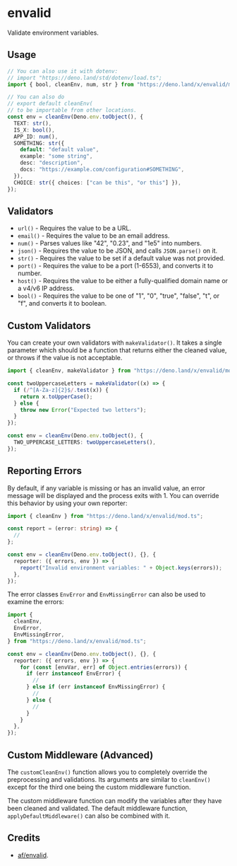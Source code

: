 <!-- Copyright 2018-2022 the Deno authors. All rights reserved. MIT license. -->

# envalid

Validate environment variables.

## Usage

```ts
// You can also use it with dotenv:
// import "https://deno.land/std/dotenv/load.ts";
import { bool, cleanEnv, num, str } from "https://deno.land/x/envalid/mod.ts";

// You can also do
// export default cleanEnv(
// to be importable from other locations.
const env = cleanEnv(Deno.env.toObject(), {
  TEXT: str(),
  IS_X: bool(),
  APP_ID: num(),
  SOMETHING: str({
    default: "default value",
    example: "some string",
    desc: "description",
    docs: "https://example.com/configuration#SOMETHING",
  }),
  CHOICE: str({ choices: ["can be this", "or this"] }),
});
```

## Validators

- `url()` - Requires the value to be a URL.
- `email()` - Requires the value to be an email address.
- `num()` - Parses values like "42", "0.23", and "1e5" into numbers.
- `json()` - Requires the value to be JSON, and calls `JSON.parse()` on it.
- `str()` - Requires the value to be set if a default value was not provided.
- `port()` - Requires the value to be a port (1-6553), and converts it to
  number.
- `host()` - Requires the value to be either a fully-qualified domain name or a
  v4/v6 IP address.
- `bool()` - Requires the value to be one of "1", "0", "true", "false", "t", or
  "f", and converts it to boolean.

## Custom Validators

You can create your own validators with `makeValidator()`. It takes a single
parameter which should be a function that returns either the cleaned value, or
throws if the value is not acceptable.

```ts
import { cleanEnv, makeValidator } from "https://deno.land/x/envalid/mod.ts";

const twoUppercaseLetters = makeValidator((x) => {
  if (/^[A-Za-z]{2}$/.test(x)) {
    return x.toUpperCase();
  } else {
    throw new Error("Expected two letters");
  }
});

const env = cleanEnv(Deno.env.toObject(), {
  TWO_UPPERCASE_LETTERS: twoUppercaseLetters(),
});
```

## Reporting Errors

By default, if any variable is missing or has an invalid value, an error message
will be displayed and the process exits with 1. You can override this behavior
by using your own reporter:

```ts
import { cleanEnv } from "https://deno.land/x/envalid/mod.ts";

const report = (error: string) => {
  //
};

const env = cleanEnv(Deno.env.toObject(), {}, {
  reporter: ({ errors, env }) => {
    report("Invalid environment variables: " + Object.keys(errors));
  },
});
```

The error classes `EnvError` and `EnvMissingError` can also be used to examine
the errors:

```ts
import {
  cleanEnv,
  EnvError,
  EnvMissingError,
} from "https://deno.land/x/envalid/mod.ts";

const env = cleanEnv(Deno.env.toObject(), {}, {
  reporter: ({ errors, env }) => {
    for (const [envVar, err] of Object.entries(errors)) {
      if (err instanceof EnvError) {
        //
      } else if (err instanceof EnvMissingError) {
        //
      } else {
        //
      }
    }
  },
});
```

## Custom Middleware (Advanced)

The `customCleanEnv()` function allows you to completely override the
preprocessing and validations. Its arguments are similar to `cleanEnv()` except
for the third one being the custom middleware function.

The custom middleware function can modify the variables after they have been
cleaned and validated. The default middleware function,
`applyDefaultMiddleware()` can also be combined with it.

## Credits

- [af/envalid](https://github.com/af/envalid).

